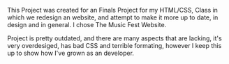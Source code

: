 This Project was created for an Finals Project for my HTML/CSS, Class in which we redesign an website, and attempt to make it more up to date, in design and in general. I chose 
The Music Fest Website. 

Project is pretty outdated, and there are many aspects that are lacking, it's very overdesiged, has bad CSS and terrible formating, however I keep this up to show how I've grown as an
developer. 
